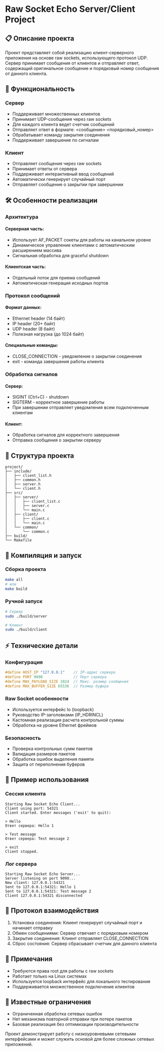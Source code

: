 # Raw Socket Echo Server/Client Project

## 📋 Описание проекта

Проект представляет собой реализацию клиент-серверного приложения на основе raw sockets, использующего протокол UDP. Сервер принимает сообщения от клиентов и отправляет ответ, содержащий оригинальное сообщение и порядковый номер сообщения от данного клиента.

## 🚀 Функциональность

### Сервер

- Поддерживает множественных клиентов
- Принимает UDP-сообщения через raw sockets
- Для каждого клиента ведет счетчик сообщений
- Отправляет ответ в формате: <сообщение> <порядковый_номер>
- Обрабатывает команду закрытия соединения
- Поддерживает завершение по сигналам

### Клиент

- Отправляет сообщения через raw sockets
- Принимает ответы от сервера
- Поддерживает интерактивный ввод сообщений
- Автоматически генерирует случайный порт
- Отправляет сообщение о закрытии при завершении

## 🛠️ Особенности реализации

### Архитектура

#### Серверная часть:

- Использует AF_PACKET сокеты для работы на канальном уровне
- Динамическое управление клиентами с автоматическим расширением массива
- Сигнальная обработка для graceful shutdown

#### Клиентская часть:

- Отдельный поток для приема сообщений
- Автоматическая генерация исходных портов

### Протокол сообщений

#### Формат данных:

- Ethernet header (14 байт)
- IP header (20+ байт)
- UDP header (8 байт)
- Полезная нагрузка (до 1024 байт)

#### Специальные команды:

- CLOSE_CONNECTION - уведомление о закрытии соединения
- exit - команда завершения работы клиента

### Обработка сигналов
#### Сервер:

- SIGINT (Ctrl+C) - shutdown
- SIGTERM - корректное завершение работы
- При завершении отправляет уведомления всем подключенным клиентам

#### Клиент:

- Обработка сигналов для корректного завершения
- Отправка сообщения о закрытии серверу

## 📁 Структура проекта

```
project/
├── include/
│   ├── client_list.h
│   ├── common.h
│   ├── server.h
│   └── client.h
├── src/
│   ├── server/
│   │   ├── client_list.c
│   │   ├── server.c
│   │   └── main.c
│   ├── client/
│   │   ├── client.c
│   │   └── main.c
│   └── common/
│       └── common.c
├── build/
└── Makefile
```

## 🔧 Компиляция и запуск

### Сборка проекта

``` bash
make all
# или
make build
```

### Ручной запуск

``` bash
# Сервер
sudo ./build/server

# Клиент
sudo ./build/client
```

## ⚡ Технические детали

### Конфигурация

``` C
#define HOST_IP "127.0.0.1"    // IP-адрес сервера
#define PORT 9090              // Порт сервера
#define MAX_PAYLOAD_SIZE 1024  // Макс. размер сообщения
#define MAX_BUFFER_SIZE 65536  // Размер буфера
```

### Raw Socket особенности

- Используется интерфейс lo (loopback)
- Руководство IP-заголовками (IP_HDRINCL)
- Кастомная реализация расчета контрольной суммы
- Обработка на уровне Ethernet фреймов

### Безопасность

- Проверка контрольных сумм пакетов
- Валидация размеров пакетов
- Обработка ошибок выделения памяти
- Защита от переполнения буферов

## 🎯 Пример использования

### Сессия клиента

```
Starting Raw Socket Echo Client...
Client using port: 54321
Client started. Enter messages ('exit' to quit):

> Hello
Ответ сервера: Hello 1

> Test message
Ответ сервера: Test message 2

> exit
Client stopped.
```

### Лог сервера

```
Starting Raw Socket Echo Server...
Server listening on port 9090...
New client: 127.0.0.1:54321
Sent to 127.0.0.1:54321: Hello 1
Sent to 127.0.0.1:54321: Test message 2
Client 127.0.0.1:54321 disconnected
```

## 🔄 Протокол взаимодействия

1. Установка соединения: Клиент генерирует случайный порт и начинает отправку
2. Обмен сообщениями: Сервер отвечает с порядковым номером
3. Закрытие соединения: Клиент отправляет CLOSE_CONNECTION
4. Сброс состояния: Сервер сбрасывает счетчик для данного клиента

## 📝 Примечания

- Требуются права root для работы с raw sockets
- Работает только на Linux системах
- Используется loopback интерфейс для локального тестирования
- Поддерживается множественное подключение клиентов

## 🐛 Известные ограничения

- Ограниченная обработка сетевых ошибок
- Нет механизма повторной отправки при потере пакетов
- Базовая реализация без оптимизации производительности

Проект демонстрирует работу с низкоуровневыми сетевыми интерфейсами и может служить основой для более сложных сетевых приложений.